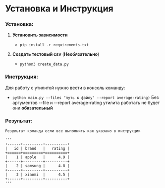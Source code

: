 # __Установка и Инструкция__

### Установка:

1. __Установить зависимости__

    - `pip install -r requirements.txt`

2. __Создать тестовый csv__ (__Необязательно__)

    - `python3 create_data.py`

### Инструкция:

Для работу с утилитой нужно вести в консоль команду:
    
- `python main.py --files "путь к файлу" --report average-rating)`
  Без аргументов --file и --report average-rating утилита работать не будет они __обязательный__

### Результат:

    Результат команды если все выполнить как указано в инструкции

    '''
    +------+---------+----------+
    |   id | brand   |   rating |
    +======+=========+==========+
    |    1 | apple   |      4.9 |
    +------+---------+----------+
    |    2 | samsung |      4.8 |
    +------+---------+----------+
    |    3 | xiaomi  |      4.5 |
    +------+---------+----------+
    '''
